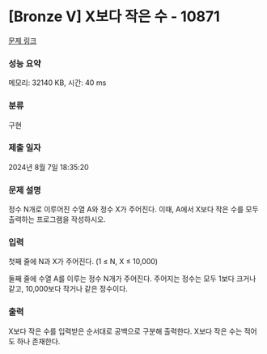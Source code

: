 # [Bronze V] X보다 작은 수 - 10871 

[문제 링크](https://www.acmicpc.net/problem/10871) 

### 성능 요약

메모리: 32140 KB, 시간: 40 ms

### 분류

구현

### 제출 일자

2024년 8월 7일 18:35:20

### 문제 설명

<p>정수 N개로 이루어진 수열 A와 정수 X가 주어진다. 이때, A에서 X보다 작은 수를 모두 출력하는 프로그램을 작성하시오.</p>

### 입력 

 <p>첫째 줄에 N과 X가 주어진다. (1 ≤ N, X ≤ 10,000)</p>

<p>둘째 줄에 수열 A를 이루는 정수 N개가 주어진다. 주어지는 정수는 모두 1보다 크거나 같고, 10,000보다 작거나 같은 정수이다.</p>

### 출력 

 <p>X보다 작은 수를 입력받은 순서대로 공백으로 구분해 출력한다. X보다 작은 수는 적어도 하나 존재한다.</p>

